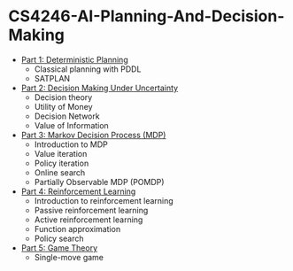 # CS4246-AI-Planning-And-Decision-Making


* [Part 1: Deterministic Planning](https://github.com/JYL123/CS4246-AI-Planning-And-Decision-Making/blob/master/deterministic-planning/DP-summary/deterministic-planning.pdf)
  * Classical planning with PDDL
  * SATPLAN
* [Part 2: Decision Making Under Uncertainty](https://github.com/JYL123/CS4246-AI-Planning-And-Decision-Making/blob/master/decision-making-under-uncertainty/decision-making-under-uncertainty/decision-making-under-uncertainty-%26-mdp.pdf)
  * Decision theory
  * Utility of Money
  * Decision Network
  * Value of Information
* [Part 3: Markov Decision Process (MDP)](https://github.com/JYL123/CS4246-AI-Planning-And-Decision-Making/blob/master/MDP/MDP/MDP.pdf)
  * Introduction to MDP
  * Value iteration
  * Policy iteration
  * Online search
  * Partially Observable MDP (POMDP)
* [Part 4: Reinforcement Learning](https://github.com/JYL123/CS4246-AI-Planning-And-Decision-Making/blob/master/reinforcement-learning/reinforcement-learning/reinforcement-learning.pdf)
  * Introduction to reinforcement learning
  * Passive reinforcement learning
  * Active reinforcement learning
  * Function approximation
  * Policy search
* [Part 5: Game Theory](https://github.com/JYL123/CS4246-AI-Planning-And-Decision-Making/blob/master/game-theory/game-theory/game-theory.pdf)
  * Single-move game
  
  
